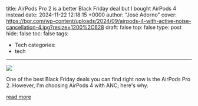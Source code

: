 title: AirPods Pro 2 is a better Black Friday deal but I bought AirPods 4 instead
date: 2024-11-22 12:18:15 +0000
author: "José Adorno"
cover: https://bgr.com/wp-content/uploads/2024/09/airpods-4-with-active-noise-cancellation-4.jpg?resize=1200%2C628
draft: false
top: false
type: post
hide: false
toc: false
tags:
  - Tech
categories:
  - tech
---

![](https://bgr.com/wp-content/uploads/2024/09/airpods-4-with-active-noise-cancellation-4.jpg?resize=1200%2C628)

One of the best Black Friday deals you can find right now is the AirPods Pro 2. However, I'm choosing AirPods 4 with ANC; here's why.

[read more](https://bgr.com/deals/airpods-pro-2-is-a-better-black-friday-deal-but-i-bought-airpods-4-instead/)
